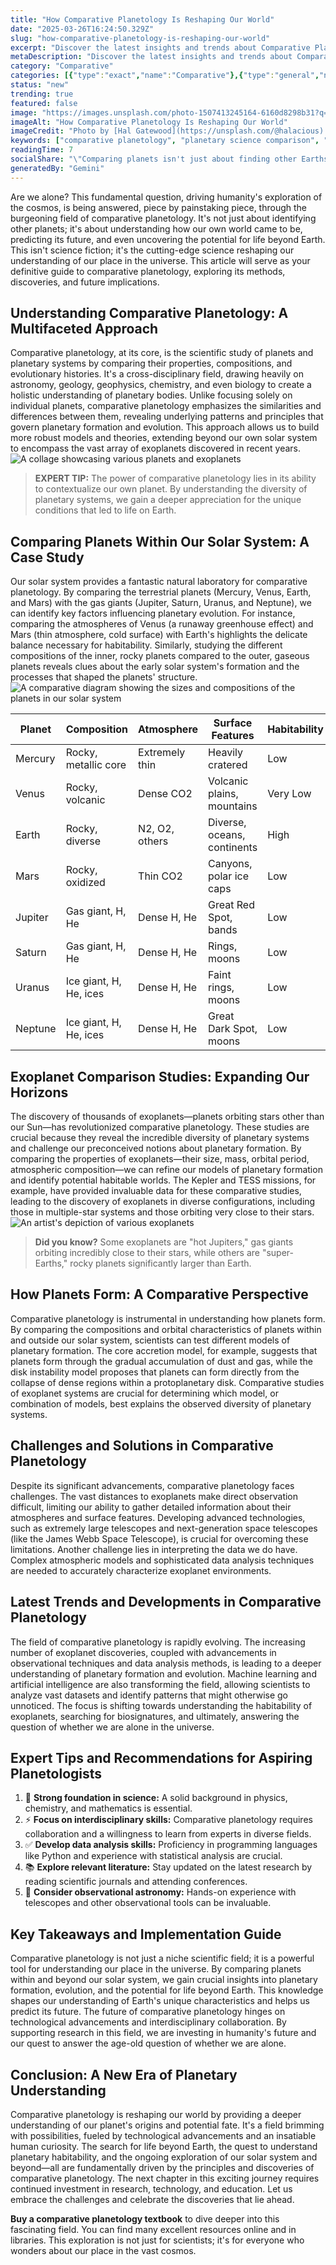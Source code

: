 ```yaml
---
title: "How Comparative Planetology Is Reshaping Our World"
date: "2025-03-26T16:24:50.329Z"
slug: "how-comparative-planetology-is-reshaping-our-world"
excerpt: "Discover the latest insights and trends about Comparative Planetology. This comprehensive guide covers everything you need to know about Comparative Planetology in 2025."
metaDescription: "Discover the latest insights and trends about Comparative Planetology. This comprehensive guide covers everything you need to know about Comparative Planet..."
category: "Comparative"
categories: [{"type":"exact","name":"Comparative"},{"type":"general","name":"Planetary Science"},{"type":"medium","name":"Exoplanet Research"},{"type":"specific","name":"Atmospheric Composition"},{"type":"niche","name":"Titan Methane Lakes"}]
status: "new"
trending: true
featured: false
image: "https://images.unsplash.com/photo-1507413245164-6160d8298b31?q=85&w=1200&fit=max&fm=webp&auto=compress"
imageAlt: "How Comparative Planetology Is Reshaping Our World"
imageCredit: "Photo by [Hal Gatewood](https://unsplash.com/@halacious) on Unsplash"
keywords: ["comparative planetology", "planetary science comparison", "compare planets solar system", "best books comparative planetology", "differences between planets", "buy comparative planetology textbook", "comparative planetology research papers", "how planets form comparison", "exoplanet comparison studies", "planetary system comparison methods"]
readingTime: 7
socialShare: "\"Comparing planets isn't just about finding other Earths; it's about understanding how incredibly unique and precious our own planet truly is.\""
generatedBy: "Gemini"
---
```




Are we alone? This fundamental question, driving humanity's exploration of the cosmos, is being answered, piece by painstaking piece, through the burgeoning field of comparative planetology.  It's not just about identifying other planets; it's about understanding how our own world came to be, predicting its future, and even uncovering the potential for life beyond Earth. This isn't science fiction; it's the cutting-edge science reshaping our understanding of our place in the universe.  This article will serve as your definitive guide to comparative planetology, exploring its methods, discoveries, and future implications.

##  Understanding Comparative Planetology: A Multifaceted Approach

Comparative planetology, at its core, is the scientific study of planets and planetary systems by comparing their properties, compositions, and evolutionary histories.  It's a cross-disciplinary field, drawing heavily on astronomy, geology, geophysics, chemistry, and even biology to create a holistic understanding of planetary bodies. Unlike focusing solely on individual planets, comparative planetology emphasizes the similarities and differences between them, revealing underlying patterns and principles that govern planetary formation and evolution.  This approach allows us to build more robust models and theories, extending beyond our own solar system to encompass the vast array of exoplanets discovered in recent years. ![A collage showcasing various planets and exoplanets](https://images.unsplash.com/photo-1451187580459-43490279c0fa?q=85&w=1200&fit=max&fm=webp&auto=compress)

> **EXPERT TIP:**  The power of comparative planetology lies in its ability to contextualize our own planet. By understanding the diversity of planetary systems, we gain a deeper appreciation for the unique conditions that led to life on Earth.

##  Comparing Planets Within Our Solar System: A Case Study

Our solar system provides a fantastic natural laboratory for comparative planetology. By comparing the terrestrial planets (Mercury, Venus, Earth, and Mars) with the gas giants (Jupiter, Saturn, Uranus, and Neptune), we can identify key factors influencing planetary evolution. For instance, comparing the atmospheres of Venus (a runaway greenhouse effect) and Mars (thin atmosphere, cold surface) with Earth's highlights the delicate balance necessary for habitability.  Similarly, studying the different compositions of the inner, rocky planets compared to the outer, gaseous planets reveals clues about the early solar system's formation and the processes that shaped the planets' structure. ![A comparative diagram showing the sizes and compositions of the planets in our solar system](https://images.unsplash.com/photo-1484417894907-623942c8ee29?q=85&w=1200&fit=max&fm=webp&auto=compress)

| Planet       | Composition          | Atmosphere     | Surface Features        | Habitability |
|--------------|-----------------------|-----------------|--------------------------|--------------|
| Mercury      | Rocky, metallic core | Extremely thin   | Heavily cratered         | Low           |
| Venus        | Rocky, volcanic       | Dense CO2       | Volcanic plains, mountains | Very Low      |
| Earth        | Rocky, diverse        | N2, O2, others  | Diverse, oceans, continents | High          |
| Mars         | Rocky, oxidized       | Thin CO2        | Canyons, polar ice caps   | Low           |
| Jupiter      | Gas giant, H, He      | Dense H, He      | Great Red Spot, bands     | Low           |
| Saturn       | Gas giant, H, He      | Dense H, He      | Rings, moons              | Low           |
| Uranus       | Ice giant, H, He, ices | Dense H, He      | Faint rings, moons       | Low           |
| Neptune      | Ice giant, H, He, ices | Dense H, He      | Great Dark Spot, moons    | Low           |

##  Exoplanet Comparison Studies: Expanding Our Horizons

The discovery of thousands of exoplanets—planets orbiting stars other than our Sun—has revolutionized comparative planetology. These studies are crucial because they reveal the incredible diversity of planetary systems and challenge our preconceived notions about planetary formation.  By comparing the properties of exoplanets—their size, mass, orbital period, atmospheric composition—we can refine our models of planetary formation and identify potential habitable worlds.  The Kepler and TESS missions, for example, have provided invaluable data for these comparative studies, leading to the discovery of exoplanets in diverse configurations, including those in multiple-star systems and those orbiting very close to their stars. ![An artist's depiction of various exoplanets](https://images.unsplash.com/photo-1517976487492-5750f3195933?q=85&w=1200&fit=max&fm=webp&auto=compress)

> **Did you know?**  Some exoplanets are "hot Jupiters," gas giants orbiting incredibly close to their stars, while others are "super-Earths," rocky planets significantly larger than Earth.

## How Planets Form: A Comparative Perspective

Comparative planetology is instrumental in understanding how planets form. By comparing the compositions and orbital characteristics of planets within and outside our solar system, scientists can test different models of planetary formation. The core accretion model, for example, suggests that planets form through the gradual accumulation of dust and gas, while the disk instability model proposes that planets can form directly from the collapse of dense regions within a protoplanetary disk.  Comparative studies of exoplanet systems are crucial for determining which model, or combination of models, best explains the observed diversity of planetary systems.  

##  Challenges and Solutions in Comparative Planetology

Despite its significant advancements, comparative planetology faces challenges.  The vast distances to exoplanets make direct observation difficult, limiting our ability to gather detailed information about their atmospheres and surface features.  Developing advanced technologies, such as extremely large telescopes and next-generation space telescopes (like the James Webb Space Telescope), is crucial for overcoming these limitations.  Another challenge lies in interpreting the data we do have.  Complex atmospheric models and sophisticated data analysis techniques are needed to accurately characterize exoplanet environments.

##  Latest Trends and Developments in Comparative Planetology

The field of comparative planetology is rapidly evolving.  The increasing number of exoplanet discoveries, coupled with advancements in observational techniques and data analysis methods, is leading to a deeper understanding of planetary formation and evolution.  Machine learning and artificial intelligence are also transforming the field, allowing scientists to analyze vast datasets and identify patterns that might otherwise go unnoticed.  The focus is shifting towards understanding the habitability of exoplanets, searching for biosignatures, and ultimately, answering the question of whether we are alone in the universe.

## Expert Tips and Recommendations for Aspiring Planetologists

1. 🔑 **Strong foundation in science:**  A solid background in physics, chemistry, and mathematics is essential.
2. ⚡ **Focus on interdisciplinary skills:**  Comparative planetology requires collaboration and a willingness to learn from experts in diverse fields.
3. ✅ **Develop data analysis skills:** Proficiency in programming languages like Python and experience with statistical analysis are crucial.
4. 📚 **Explore relevant literature:** Stay updated on the latest research by reading scientific journals and attending conferences.
5. 🔭 **Consider observational astronomy:** Hands-on experience with telescopes and other observational tools can be invaluable.

## Key Takeaways and Implementation Guide

Comparative planetology is not just a niche scientific field; it is a powerful tool for understanding our place in the universe. By comparing planets within and beyond our solar system, we gain crucial insights into planetary formation, evolution, and the potential for life beyond Earth. This knowledge shapes our understanding of Earth's unique characteristics and helps us predict its future.  The future of comparative planetology hinges on technological advancements and interdisciplinary collaboration.  By supporting research in this field, we are investing in humanity's future and our quest to answer the age-old question of whether we are alone.

## Conclusion:  A New Era of Planetary Understanding

Comparative planetology is reshaping our world by providing a deeper understanding of our planet's origins and potential fate.  It's a field brimming with possibilities, fueled by technological advancements and an insatiable human curiosity. The search for life beyond Earth, the quest to understand planetary habitability, and the ongoing exploration of our solar system and beyond—all are fundamentally driven by the principles and discoveries of comparative planetology.  The next chapter in this exciting journey requires continued investment in research, technology, and education.  Let us embrace the challenges and celebrate the discoveries that lie ahead.

**Buy a comparative planetology textbook** to dive deeper into this fascinating field. You can find many excellent resources online and in libraries. This exploration is not just for scientists; it's for everyone who wonders about our place in the vast cosmos.

